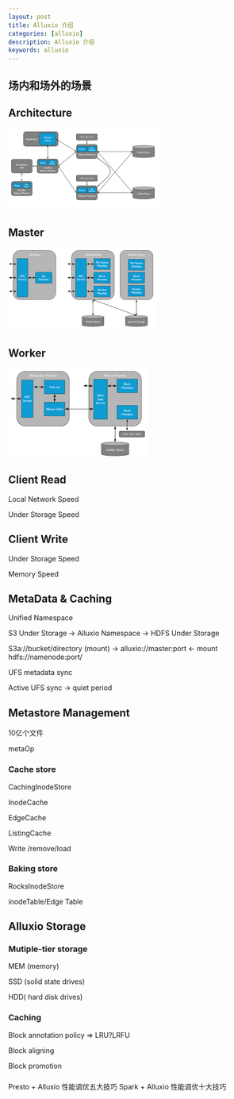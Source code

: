 ```yaml
---
layout: post
title: Alluxio 介绍
categories: [alluxio]
description: Alluxio 介绍
keywords: alluxio
---
```


## 场内和场外的场景

## Architecture

![Alluxio-architecture](/images/posts/Alluxio-architecture.png)

## Master

![Alluxio-Master](/images/posts/Alluxio-Master.png)

## Worker

![Alluxio-Worker](/images/posts/Alluxio-Worker.png)

## Client Read

Local Network Speed

Under Storage Speed

## Client Write

Under Storage  Speed

Memory Speed



## MetaData & Caching

Unified Namespace 

S3 Under Storage         ->      Alluxio Namespace      ->  HDFS Under Storage

S3a://bucket/directory   (mount) ->   alluxio://master:port  <- mount hdfs://namenode:port/



UFS metadata sync

Active UFS sync -> quiet period



## Metastore Management

10亿个文件

metaOp

### Cache store

CachingInodeStore

InodeCache

EdgeCache

ListingCache

Write /remove/load

### Baking store

RocksInodeStore

inodeTable/Edge Table



## Alluxio Storage

### Mutiple-tier storage

MEM (memory)

SSD (solid state drives)

HDD( hard disk drives)

### Caching

Block annotation policy => LRU?LRFU

Block aligning

Block promotion


### 
Presto + Alluxio 性能调优五大技巧
Spark  + Alluxio 性能调优十大技巧





